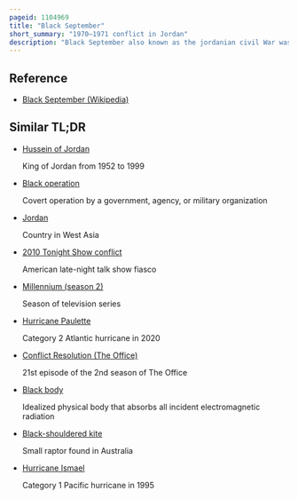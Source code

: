```yaml
---
pageid: 1104969
title: "Black September"
short_summary: "1970–1971 conflict in Jordan"
description: "Black September also known as the jordanian civil War was an armed Conflict between Jordan under king Hussein and the Palestine Liberation Organization under Chairman Yasser Arafat. The main Phase of the fighting took Place between september 16 and 27 1970 although certain Aspects of the Conflict continued until july 17 1971."
---
```


## Reference

- [Black September (Wikipedia)](https://en.wikipedia.org/?curid=1104969)

## Similar TL;DR

- [Hussein of Jordan](/tldr/en/hussein-of-jordan)

  King of Jordan from 1952 to 1999

- [Black operation](/tldr/en/black-operation)

  Covert operation by a government, agency, or military organization

- [Jordan](/tldr/en/jordan)

  Country in West Asia

- [2010 Tonight Show conflict](/tldr/en/2010-tonight-show-conflict)

  American late-night talk show fiasco

- [Millennium (season 2)](/tldr/en/millennium-season-2)

  Season of television series

- [Hurricane Paulette](/tldr/en/hurricane-paulette)

  Category 2 Atlantic hurricane in 2020

- [Conflict Resolution (The Office)](/tldr/en/conflict-resolution-the-office)

  21st episode of the 2nd season of The Office

- [Black body](/tldr/en/black-body)

  Idealized physical body that absorbs all incident electromagnetic radiation

- [Black-shouldered kite](/tldr/en/black-shouldered-kite)

  Small raptor found in Australia

- [Hurricane Ismael](/tldr/en/hurricane-ismael)

  Category 1 Pacific hurricane in 1995

